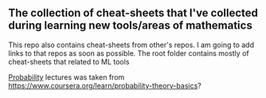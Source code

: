 ## The collection of cheat-sheets that I've collected during learning new tools/areas of mathematics

This repo also contains cheat-sheets from other's repos. I am going to add links to that repos as soon as possible.
The root folder contains mostly of cheat-sheets that related to ML tools

[Probability](probability) lectures was taken from https://www.coursera.org/learn/probability-theory-basics?